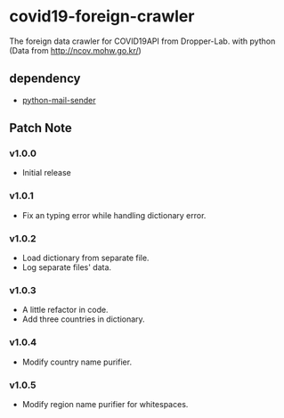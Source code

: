 # covid19-foreign-crawler
The foreign data crawler for COVID19API from Dropper-Lab. with python (Data from http://ncov.mohw.go.kr/)

## dependency
- [python-mail-sender](https://github.com/Dropper-Lab/python-mail-sender)

## Patch Note

### v1.0.0
- Initial release

### v1.0.1
- Fix an typing error while handling dictionary error.

### v1.0.2
- Load dictionary from separate file.
- Log separate files' data.

### v1.0.3
- A little refactor in code.
- Add three countries in dictionary.

### v1.0.4
- Modify country name purifier.

### v1.0.5
- Modify region name purifier for whitespaces.